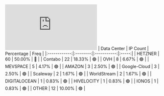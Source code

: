 ![Diagramm](https://github.com/obajay/StateSync-snapshots/blob/main/Projects/Dymension/1/README.md)
| Data Center | IP Count | Percentage | Freq |
|:------------:|:--------:|:-----------:|:-----:|
| HETZNER | 60 | 50.00% | 🔴 |
| Contabo | 22 | 18.33% | 🟢 |
| OVH | 8 | 6.67% | 🟢 |
| MEVSPACE | 5 | 4.17% | 🟢 |
| AMAZON | 3 | 2.50% | 🟢 |
| Google-Cloud | 3 | 2.50% | 🟢 |
| Scaleway | 2 | 1.67% | 🟢 |
| WorldStream | 2 | 1.67% | 🟢 |
| DIGITALOCEAN | 1 | 0.83% | 🟢 |
| HIVELOCITY | 1 | 0.83% | 🟢 |
| IONOS | 1 | 0.83% | 🟢 |
| OTHER | 12 | 10.00% | 🟢 |